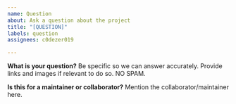 ```yaml
---
name: Question
about: Ask a question about the project
title: "[QUESTION]"
labels: question
assignees: c0dezer019

---
```


**What is your question?**
Be specific so we can answer accurately. Provide links and images if relevant to do so. NO SPAM.

**Is this for a maintainer or collaborator?**
Mention the collaborator/maintainer here.

